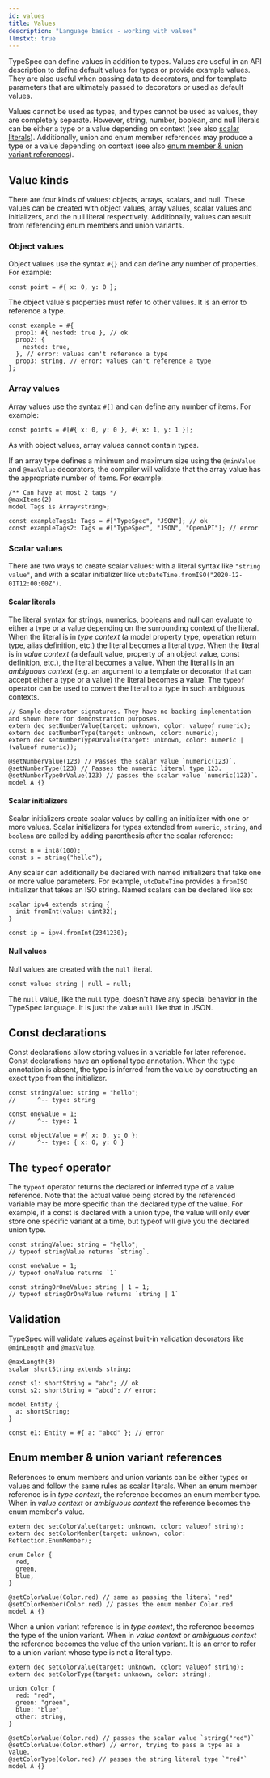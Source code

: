 ```yaml
---
id: values
title: Values
description: "Language basics - working with values"
llmstxt: true
---
```


TypeSpec can define values in addition to types. Values are useful in an API description to define default values for types or provide example values. They are also useful when passing data to decorators, and for template parameters that are ultimately passed to decorators or used as default values.

Values cannot be used as types, and types cannot be used as values, they are completely separate. However, string, number, boolean, and null literals can be either a type or a value depending on context (see also [scalar literals](#scalar-literals)). Additionally, union and enum member references may produce a type or a value depending on context (see also [enum member &amp; union variant references](#enum-member--union-variant-references)).

## Value kinds

There are four kinds of values: objects, arrays, scalars, and null. These values can be created with object values, array values, scalar values and initializers, and the null literal respectively. Additionally, values can result from referencing enum members and union variants.

### Object values

Object values use the syntax `#{}` and can define any number of properties. For example:

```typespec
const point = #{ x: 0, y: 0 };
```

The object value's properties must refer to other values. It is an error to reference a type.

```typespec
const example = #{
  prop1: #{ nested: true }, // ok
  prop2: {
    nested: true,
  }, // error: values can't reference a type
  prop3: string, // error: values can't reference a type
};
```

### Array values

Array values use the syntax `#[]` and can define any number of items. For example:

```typespec
const points = #[#{ x: 0, y: 0 }, #{ x: 1, y: 1 }];
```

As with object values, array values cannot contain types.

If an array type defines a minimum and maximum size using the `@minValue` and `@maxValue` decorators, the compiler will validate that the array value has the appropriate number of items. For example:

```typespec
/** Can have at most 2 tags */
@maxItems(2)
model Tags is Array<string>;

const exampleTags1: Tags = #["TypeSpec", "JSON"]; // ok
const exampleTags2: Tags = #["TypeSpec", "JSON", "OpenAPI"]; // error
```

### Scalar values

There are two ways to create scalar values: with a literal syntax like `"string value"`, and with a scalar initializer like `utcDateTime.fromISO("2020-12-01T12:00:00Z")`.

#### Scalar literals

The literal syntax for strings, numerics, booleans and null can evaluate to either a type or a value depending on the surrounding context of the literal. When the literal is in _type context_ (a model property type, operation return type, alias definition, etc.) the literal becomes a literal type. When the literal is in _value context_ (a default value, property of an object value, const definition, etc.), the literal becomes a value. When the literal is in an _ambiguous context_ (e.g. an argument to a template or decorator that can accept either a type or a value) the literal becomes a value. The `typeof` operator can be used to convert the literal to a type in such ambiguous contexts.

```typespec
// Sample decorator signatures. They have no backing implementation and shown here for demonstration purposes.
extern dec setNumberValue(target: unknown, color: valueof numeric);
extern dec setNumberType(target: unknown, color: numeric);
extern dec setNumberTypeOrValue(target: unknown, color: numeric | (valueof numeric));

@setNumberValue(123) // Passes the scalar value `numeric(123)`.
@setNumberType(123) // Passes the numeric literal type 123.
@setNumberTypeOrValue(123) // passes the scalar value `numeric(123)`.
model A {}
```

#### Scalar initializers

Scalar initializers create scalar values by calling an initializer with one or more values. Scalar initializers for types extended from `numeric`, `string`, and `boolean` are called by adding parenthesis after the scalar reference:

```typespec
const n = int8(100);
const s = string("hello");
```

Any scalar can additionally be declared with named initializers that take one or more value parameters. For example, `utcDateTime` provides a `fromISO` initializer that takes an ISO string. Named scalars can be declared like so:

```typespec
scalar ipv4 extends string {
  init fromInt(value: uint32);
}

const ip = ipv4.fromInt(2341230);
```

#### Null values

Null values are created with the `null` literal.

```typespec
const value: string | null = null;
```

The `null` value, like the `null` type, doesn't have any special behavior in the TypeSpec language. It is just the value `null` like that in JSON.

## Const declarations

Const declarations allow storing values in a variable for later reference. Const declarations have an optional type annotation. When the type annotation is absent, the type is inferred from the value by constructing an exact type from the initializer.

```typespec
const stringValue: string = "hello";
//      ^-- type: string

const oneValue = 1;
//      ^-- type: 1

const objectValue = #{ x: 0, y: 0 };
//      ^-- type: { x: 0, y: 0 }
```

## The `typeof` operator

The `typeof` operator returns the declared or inferred type of a value reference. Note that the actual value being stored by the referenced variable may be more specific than the declared type of the value. For example, if a const is declared with a union type, the value will only ever store one specific variant at a time, but typeof will give you the declared union type.

```typespec
const stringValue: string = "hello";
// typeof stringValue returns `string`.

const oneValue = 1;
// typeof oneValue returns `1`

const stringOrOneValue: string | 1 = 1;
// typeof stringOrOneValue returns `string | 1`
```

## Validation

TypeSpec will validate values against built-in validation decorators like `@minLength` and `@maxValue`.

```typespec
@maxLength(3)
scalar shortString extends string;

const s1: shortString = "abc"; // ok
const s2: shortString = "abcd"; // error:

model Entity {
  a: shortString;
}

const e1: Entity = #{ a: "abcd" }; // error
```

## Enum member &amp; union variant references

References to enum members and union variants can be either types or values and follow the same rules as scalar literals. When an enum member reference is in _type context_, the reference becomes an enum member type. When in _value context_ or _ambiguous context_ the reference becomes the enum member's value.

```typespec
extern dec setColorValue(target: unknown, color: valueof string);
extern dec setColorMember(target: unknown, color: Reflection.EnumMember);

enum Color {
  red,
  green,
  blue,
}

@setColorValue(Color.red) // same as passing the literal "red"
@setColorMember(Color.red) // passes the enum member Color.red
model A {}
```

When a union variant reference is in _type context_, the reference becomes the type of the union variant. When in _value context_ or _ambiguous context_ the reference becomes the value of the union variant. It is an error to refer to a union variant whose type is not a literal type.

```typespec
extern dec setColorValue(target: unknown, color: valueof string);
extern dec setColorType(target: unknown, color: string);

union Color {
  red: "red",
  green: "green",
  blue: "blue",
  other: string,
}

@setColorValue(Color.red) // passes the scalar value `string("red")`
@setColorValue(Color.other) // error, trying to pass a type as a value.
@setColorType(Color.red) // passes the string literal type `"red"`
model A {}
```

